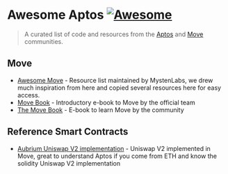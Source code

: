 <!--lint disable double-link-->
# Awesome Aptos [![Awesome](https://awesome.re/badge.svg)](https://awesome.re)

> A curated list of code and resources from the [Aptos](https://github.com/aptos-labs/aptos-core) and [Move](https://github.com/move-language/move) communities.

## Move

- [Awesome Move](https://github.com/MystenLabs/awesome-move) - Resource list maintained by MystenLabs, we drew much inspiration from here and copied several resources here for easy access.
- [Move Book](https://move-language.github.io/move/) - Introductory e-book to Move by the official team
- [The Move Book](https://move-book.com/) - E-book to learn Move by the community 

## Reference Smart Contracts
- [Aubrium Uniswap V2 implementation](https://github.com/pentagonxyz/xyk-amm-move/blob/main/aptos/sources/xyk_amm.move) - Uniswap V2 implemented in Move, great to understand Aptos if you come from ETH and know the solidity Uniswap V2 implementation